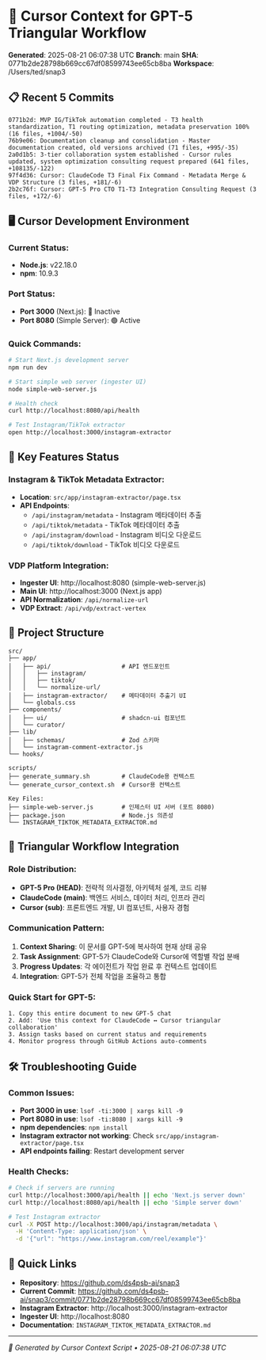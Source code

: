 # 🎯 Cursor Context for GPT-5 Triangular Workflow

**Generated**: 2025-08-21 06:07:38 UTC
**Branch**: main
**SHA**: 0771b2de28798b669cc67df08599743ee65cb8ba
**Workspace**: /Users/ted/snap3

## 📋 Recent 5 Commits
```
0771b2d: MVP IG/TikTok automation completed - T3 health standardization, T1 routing optimization, metadata preservation 100% (16 files, +1004/-50)
76b9e06: Documentation cleanup and consolidation - Master documentation created, old versions archived (71 files, +995/-35)
2a0d1b5: 3-tier collaboration system established - Cursor rules updated, system optimization consulting request prepared (641 files, +108135/-122)
97f4d36: Cursor: ClaudeCode T3 Final Fix Command - Metadata Merge & VDP Structure (3 files, +181/-6)
2b2c76f: Cursor: GPT-5 Pro CTO T1-T3 Integration Consulting Request (3 files, +172/-6)
```

## 🖥️ Cursor Development Environment

### Current Status:
- **Node.js**: v22.18.0
- **npm**: 10.9.3

### Port Status:
- **Port 3000** (Next.js): 🔴 Inactive
- **Port 8080** (Simple Server): 🟢 Active

### Quick Commands:
```bash
# Start Next.js development server
npm run dev

# Start simple web server (ingester UI)
node simple-web-server.js

# Health check
curl http://localhost:8080/api/health

# Test Instagram/TikTok extractor
open http://localhost:3000/instagram-extractor
```

## 🚀 Key Features Status

### Instagram & TikTok Metadata Extractor:
- **Location**: `src/app/instagram-extractor/page.tsx`
- **API Endpoints**:
  - `/api/instagram/metadata` - Instagram 메타데이터 추출
  - `/api/tiktok/metadata` - TikTok 메타데이터 추출
  - `/api/instagram/download` - Instagram 비디오 다운로드
  - `/api/tiktok/download` - TikTok 비디오 다운로드

### VDP Platform Integration:
- **Ingester UI**: http://localhost:8080 (simple-web-server.js)
- **Main UI**: http://localhost:3000 (Next.js app)
- **API Normalization**: `/api/normalize-url`
- **VDP Extract**: `/api/vdp/extract-vertex`

## 📁 Project Structure
```
src/
├── app/
│   ├── api/                    # API 엔드포인트
│   │   ├── instagram/
│   │   ├── tiktok/
│   │   └── normalize-url/
│   ├── instagram-extractor/    # 메타데이터 추출기 UI
│   └── globals.css
├── components/
│   ├── ui/                     # shadcn-ui 컴포넌트
│   └── curator/
├── lib/
│   ├── schemas/                # Zod 스키마
│   └── instagram-comment-extractor.js
└── hooks/

scripts/
├── generate_summary.sh         # ClaudeCode용 컨텍스트
└── generate_cursor_context.sh  # Cursor용 컨텍스트

Key Files:
├── simple-web-server.js        # 인제스터 UI 서버 (포트 8080)
├── package.json                # Node.js 의존성
└── INSTAGRAM_TIKTOK_METADATA_EXTRACTOR.md
```

## 🔄 Triangular Workflow Integration

### Role Distribution:
- **GPT-5 Pro (HEAD)**: 전략적 의사결정, 아키텍처 설계, 코드 리뷰
- **ClaudeCode (main)**: 백엔드 서비스, 데이터 처리, 인프라 관리
- **Cursor (sub)**: 프론트엔드 개발, UI 컴포넌트, 사용자 경험

### Communication Pattern:
1. **Context Sharing**: 이 문서를 GPT-5에 복사하여 현재 상태 공유
2. **Task Assignment**: GPT-5가 ClaudeCode와 Cursor에 역할별 작업 분배
3. **Progress Updates**: 각 에이전트가 작업 완료 후 컨텍스트 업데이트
4. **Integration**: GPT-5가 전체 작업을 조율하고 통합

### Quick Start for GPT-5:
```
1. Copy this entire document to new GPT-5 chat
2. Add: 'Use this context for ClaudeCode ↔ Cursor triangular collaboration'
3. Assign tasks based on current status and requirements
4. Monitor progress through GitHub Actions auto-comments
```

## 🛠️ Troubleshooting Guide

### Common Issues:
- **Port 3000 in use**: `lsof -ti:3000 | xargs kill -9`
- **Port 8080 in use**: `lsof -ti:8080 | xargs kill -9`
- **npm dependencies**: `npm install`
- **Instagram extractor not working**: Check `src/app/instagram-extractor/page.tsx`
- **API endpoints failing**: Restart development server

### Health Checks:
```bash
# Check if servers are running
curl http://localhost:3000/api/health || echo 'Next.js server down'
curl http://localhost:8080/api/health || echo 'Simple server down'

# Test Instagram extractor
curl -X POST http://localhost:3000/api/instagram/metadata \
  -H 'Content-Type: application/json' \
  -d '{"url": "https://www.instagram.com/reel/example"}'
```

## 🔗 Quick Links
- **Repository**: https://github.com/ds4psb-ai/snap3
- **Current Commit**: https://github.com/ds4psb-ai/snap3/commit/0771b2de28798b669cc67df08599743ee65cb8ba
- **Instagram Extractor**: http://localhost:3000/instagram-extractor
- **Ingester UI**: http://localhost:8080
- **Documentation**: `INSTAGRAM_TIKTOK_METADATA_EXTRACTOR.md`

---
*🤖 Generated by Cursor Context Script • 2025-08-21 06:07:38 UTC*
